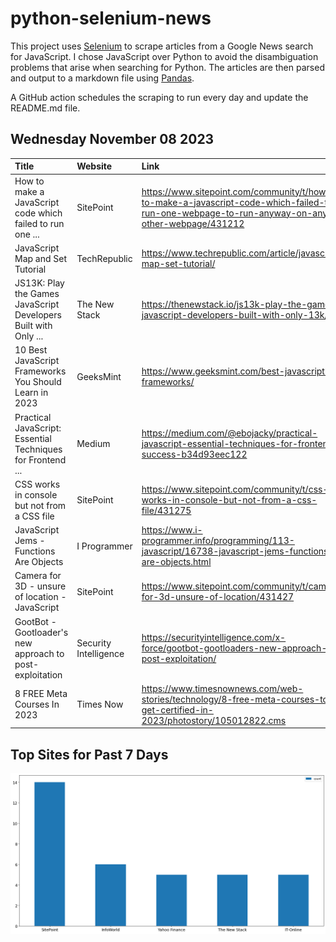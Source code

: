 # python-selenium-news

This project uses [Selenium](https://www.seleniumhq.org/) to scrape articles from a Google News search for JavaScript.
I chose JavaScript over Python to avoid the disambiguation problems that arise when searching for Python.
The articles are then parsed and output to a markdown file using [Pandas](https://pandas.pydata.org/).

A GitHub action schedules the scraping to run every day and update the README.md file.

## Wednesday November 08 2023


| Title                                                           | Website               | Link                                                                                                                                          |
|:----------------------------------------------------------------|:----------------------|:----------------------------------------------------------------------------------------------------------------------------------------------|
| How to make a JavaScript code which failed to run one ...       | SitePoint             | https://www.sitepoint.com/community/t/how-to-make-a-javascript-code-which-failed-to-run-one-webpage-to-run-anyway-on-any-other-webpage/431212 |
| JavaScript Map and Set Tutorial                                 | TechRepublic          | https://www.techrepublic.com/article/javascript-map-set-tutorial/                                                                             |
| JS13K: Play the Games JavaScript Developers Built with Only ... | The New Stack         | https://thenewstack.io/js13k-play-the-games-javascript-developers-built-with-only-13k/                                                        |
| 10 Best JavaScript Frameworks You Should Learn in 2023          | GeeksMint             | https://www.geeksmint.com/best-javascript-frameworks/                                                                                         |
| Practical JavaScript: Essential Techniques for Frontend ...     | Medium                | https://medium.com/@ebojacky/practical-javascript-essential-techniques-for-frontend-success-b34d93eec122                                      |
| CSS works in console but not from a CSS file                    | SitePoint             | https://www.sitepoint.com/community/t/css-works-in-console-but-not-from-a-css-file/431275                                                     |
| JavaScript Jems - Functions Are Objects                         | I Programmer          | https://www.i-programmer.info/programming/113-javascript/16738-javascript-jems-functions-are-objects.html                                     |
| Camera for 3D - unsure of location - JavaScript                 | SitePoint             | https://www.sitepoint.com/community/t/camera-for-3d-unsure-of-location/431427                                                                 |
| GootBot - Gootloader's new approach to post-exploitation        | Security Intelligence | https://securityintelligence.com/x-force/gootbot-gootloaders-new-approach-to-post-exploitation/                                               |
| 8 FREE Meta Courses In 2023                                     | Times Now             | https://www.timesnownews.com/web-stories/technology/8-free-meta-courses-to-get-certified-in-2023/photostory/105012822.cms                     |
## Top Sites for Past 7 Days

![Graph of Top Sites](https://raw.githubusercontent.com/dan-mba/python-selenium-news/main/last-week.png)
